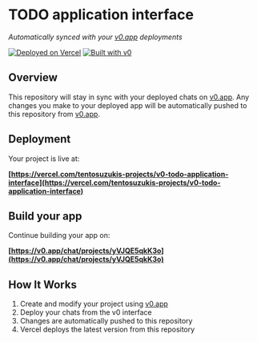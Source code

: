 # TODO application interface

*Automatically synced with your [v0.app](https://v0.app) deployments*

[![Deployed on Vercel](https://img.shields.io/badge/Deployed%20on-Vercel-black?style=for-the-badge&logo=vercel)](https://vercel.com/tentosuzukis-projects/v0-todo-application-interface)
[![Built with v0](https://img.shields.io/badge/Built%20with-v0.app-black?style=for-the-badge)](https://v0.app/chat/projects/yVJQE5qkK3o)

## Overview

This repository will stay in sync with your deployed chats on [v0.app](https://v0.app).
Any changes you make to your deployed app will be automatically pushed to this repository from [v0.app](https://v0.app).

## Deployment

Your project is live at:

**[https://vercel.com/tentosuzukis-projects/v0-todo-application-interface](https://vercel.com/tentosuzukis-projects/v0-todo-application-interface)**

## Build your app

Continue building your app on:

**[https://v0.app/chat/projects/yVJQE5qkK3o](https://v0.app/chat/projects/yVJQE5qkK3o)**

## How It Works

1. Create and modify your project using [v0.app](https://v0.app)
2. Deploy your chats from the v0 interface
3. Changes are automatically pushed to this repository
4. Vercel deploys the latest version from this repository